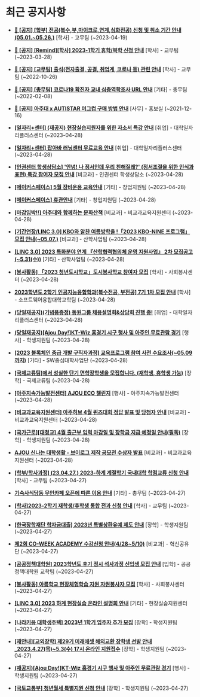 # 최근 공지사항

* **[📌 [공지] [학부] 전공(복수,부,마이크로,연계,심화전공) 신청 및 취소 기간 안내 (05.01.~05.26.)](http://ajou.ac.kr/kr/ajou/notice.do?mode=view&amp;articleNo=213679&amp;article.offset=0&amp;articleLimit=30)**
 [학사] - 교무팀 (~2023-04-19)

* **[📌 [공지] [Remind][학사] 2023-1학기 휴학/복학 신청 안내](http://ajou.ac.kr/kr/ajou/notice.do?mode=view&amp;articleNo=212711&amp;article.offset=0&amp;articleLimit=30)**
 [학사] - 교무팀 (~2023-03-28)

* **[📌 [공지] [교무팀] 출석(전자출결, 공결, 취업계, 코로나 등) 관련 안내](http://ajou.ac.kr/kr/ajou/notice.do?mode=view&amp;articleNo=205552&amp;article.offset=0&amp;articleLimit=30)**
 [학사] - 교무팀 (~2022-10-26)

* **[📌 [공지] [총무팀] 코로나19 확진자 교내 심층역학조사 URL 안내](http://ajou.ac.kr/kr/ajou/notice.do?mode=view&amp;articleNo=180493&amp;article.offset=0&amp;articleLimit=30)**
 [기타] - 총무팀 (~2022-02-08)

* **[📌 [공지] 아주대 x AUTISTAR 머그컵 구매 방법 안내](http://ajou.ac.kr/kr/ajou/notice.do?mode=view&amp;articleNo=147976&amp;article.offset=0&amp;articleLimit=30)**
 [사무] - 홍보실 (~2021-12-16)

* **[[일자리+센터] (재공지) 현장실습지원자를 위한 자소서 특강 안내](http://ajou.ac.kr/kr/ajou/notice.do?mode=view&amp;articleNo=214078&amp;article.offset=0&amp;articleLimit=30)**
 [취업] - 대학일자리플러스센터 (~2023-04-28)

* **[[일자리+센터] 잡아바 러닝센터 무료교육 안내](http://ajou.ac.kr/kr/ajou/notice.do?mode=view&amp;articleNo=214077&amp;article.offset=0&amp;articleLimit=30)**
 [취업] - 대학일자리플러스센터 (~2023-04-28)

* **[[인권센터 학생상담소] &#x27;안녕! 나 정서인데 우리 친해질래?&#x27; (정서조절을 위한 인식과 표현) 특강 참여자 모집 안내](http://ajou.ac.kr/kr/ajou/notice.do?mode=view&amp;articleNo=214075&amp;article.offset=0&amp;articleLimit=30)**
 [비교과] - 인권센터 학생상담소 (~2023-04-28)

* **[[메이커스페이스] 5월 장비운용 교육안내](http://ajou.ac.kr/kr/ajou/notice.do?mode=view&amp;articleNo=214074&amp;article.offset=0&amp;articleLimit=30)**
 [기타] - 창업지원팀 (~2023-04-28)

* **[[메이커스페이스] 휴관안내](http://ajou.ac.kr/kr/ajou/notice.do?mode=view&amp;articleNo=214073&amp;article.offset=0&amp;articleLimit=30)**
 [기타] - 창업지원팀 (~2023-04-28)

* **[[마감임박!!] 아주대와 함께하는 문화산책](http://ajou.ac.kr/kr/ajou/notice.do?mode=view&amp;articleNo=214070&amp;article.offset=0&amp;articleLimit=30)**
 [비교과] - 비교과교육지원센터 (~2023-04-28)

* **[[기간연장/LINC 3.0] KBO와 알찬 여름방학을 !「2023 KBO-NINE 프로그램」모집 안내(~05.07.)](http://ajou.ac.kr/kr/ajou/notice.do?mode=view&amp;articleNo=214065&amp;article.offset=0&amp;articleLimit=30)**
 [비교과] - 산학사업팀 (~2023-04-28)

* **[[LINC 3.0] 2023 특화분야 연계 『산학협력협의체 운영 지원사업』 2차 모집공고(~5.31(수))](http://ajou.ac.kr/kr/ajou/notice.do?mode=view&amp;articleNo=214062&amp;article.offset=0&amp;articleLimit=30)**
 [기타] - 산학사업팀 (~2023-04-28)

* **[[봉사활동] 「2023 청년도시학교」도시봉사학교 참여자 모집](http://ajou.ac.kr/kr/ajou/notice.do?mode=view&amp;articleNo=214058&amp;article.offset=0&amp;articleLimit=30)**
 [학사] - 사회봉사센터 (~2023-04-28)

* **[2023학년도 2학기 인공지능융합학과[복수전공, 부전공] 7기 1차 모집 안내](http://ajou.ac.kr/kr/ajou/notice.do?mode=view&amp;articleNo=214048&amp;article.offset=0&amp;articleLimit=30)**
 [학사] - 소프트웨어융합대학교학팀 (~2023-04-28)

* **[(당일재공지)(기념품증정) 동원그룹 채용설명회&amp;상담회 진행 중!](http://ajou.ac.kr/kr/ajou/notice.do?mode=view&amp;articleNo=214042&amp;article.offset=0&amp;articleLimit=30)**
 [취업] - 대학일자리플러스센터 (~2023-04-28)

* **[(당일재공지)[Ajou Day!]KT-Wiz 홈경기 시구 행사 및 아주인 무료관람 경기](http://ajou.ac.kr/kr/ajou/notice.do?mode=view&amp;articleNo=214041&amp;article.offset=0&amp;articleLimit=30)**
 [행사] - 학생지원팀 (~2023-04-28)

* **[[2023 블록체인 중급 개발 구직자과정] 교육프로그램 참여 사전 수요조사(~05.09까지)](http://ajou.ac.kr/kr/ajou/notice.do?mode=view&amp;articleNo=214037&amp;article.offset=0&amp;articleLimit=30)**
 [기타] - SW중심대학사업단 (~2023-04-28)

* **[[국제교류팀]에서 성실한 단기 면학장학생을 모집합니다. (재학생, 휴학생 가능)](http://ajou.ac.kr/kr/ajou/notice.do?mode=view&amp;articleNo=214035&amp;article.offset=0&amp;articleLimit=30)**
 [장학] - 국제교류팀 (~2023-04-28)

* **[[아주지속가능발전센터] AJOU ECO 챌린지](http://ajou.ac.kr/kr/ajou/notice.do?mode=view&amp;articleNo=214034&amp;article.offset=0&amp;articleLimit=30)**
 [행사] - 아주지속가능발전센터 (~2023-04-28)

* **[[비교과교육지원센터] 아주허브 4월 퀴즈대회 정답 발표 및 당첨자 안내](http://ajou.ac.kr/kr/ajou/notice.do?mode=view&amp;articleNo=214026&amp;article.offset=0&amp;articleLimit=30)**
 [비교과] - 비교과교육지원센터 (~2023-04-28)

* **[[국가근로][대청교] 4월 출근부 입력 마감일 및 장학금 지급 예정일 안내(필독)](http://ajou.ac.kr/kr/ajou/notice.do?mode=view&amp;articleNo=214024&amp;article.offset=0&amp;articleLimit=30)**
 [장학] - 학생지원팀 (~2023-04-28)

* **[AJOU 신나는 대학생활 - 브이로그 제작 공모전 수상자 발표](http://ajou.ac.kr/kr/ajou/notice.do?mode=view&amp;articleNo=214021&amp;article.offset=0&amp;articleLimit=30)**
 [비교과] - 비교과교육지원센터 (~2023-04-28)

* **[[학부/학사과정] (23.04.27.) 2023-하계 계절학기 국내대학 학점교류 신청 안내](http://ajou.ac.kr/kr/ajou/notice.do?mode=view&amp;articleNo=214020&amp;article.offset=0&amp;articleLimit=30)**
 [학사] - 교무팀 (~2023-04-27)

* **[기숙사식당동 무인카페 오픈에 따른 이용 안내](http://ajou.ac.kr/kr/ajou/notice.do?mode=view&amp;articleNo=214016&amp;article.offset=0&amp;articleLimit=30)**
 [기타] - 총무팀 (~2023-04-27)

* **[[학사]2023-2학기 재학생/휴학생 통합 전과 신청 안내](http://ajou.ac.kr/kr/ajou/notice.do?mode=view&amp;articleNo=214014&amp;article.offset=0&amp;articleLimit=30)**
 [학사] - 교무팀 (~2023-04-27)

* **[[한국장학재단 학자금대출] 2023년 특별상환유예 제도 안내](http://ajou.ac.kr/kr/ajou/notice.do?mode=view&amp;articleNo=214013&amp;article.offset=0&amp;articleLimit=30)**
 [장학] - 학생지원팀 (~2023-04-27)

* **[제2회 CO-WEEK ACADEMY 수강신청 안내(4/28~5/10)](http://ajou.ac.kr/kr/ajou/notice.do?mode=view&amp;articleNo=214008&amp;article.offset=0&amp;articleLimit=30)**
 [비교과] - 혁신공유단 (~2023-04-27)

* **[[공공정책대학원] 2023학년도 후기 정시 석사과정 신입생 모집 안내](http://ajou.ac.kr/kr/ajou/notice.do?mode=view&amp;articleNo=214007&amp;article.offset=0&amp;articleLimit=30)**
 [입학] - 공공정책대학원 교학팀 (~2023-04-27)

* **[[봉사활동] 아름학교 현장체험학습 지원 자원봉사자 모집](http://ajou.ac.kr/kr/ajou/notice.do?mode=view&amp;articleNo=214004&amp;article.offset=0&amp;articleLimit=30)**
 [학사] - 사회봉사센터 (~2023-04-27)

* **[[LINC 3.0] 2023 하계 현장실습 온라인 설명회 안내](http://ajou.ac.kr/kr/ajou/notice.do?mode=view&amp;articleNo=214000&amp;article.offset=0&amp;articleLimit=30)**
 [기타] - 현장실습지원센터 (~2023-04-27)

* **[[나라키움 대학생주택] 2023년 1학기 입주자 추가 모집](http://ajou.ac.kr/kr/ajou/notice.do?mode=view&amp;articleNo=213991&amp;article.offset=0&amp;articleLimit=30)**
 [장학] - 학생지원팀 (~2023-04-27)

* **[[재안내][교외장학] 제29기 미래에셋 해외교환 장학생 선발 안내 _2023.4.27(목)~5.3(수) 17시 온라인 지원접수](http://ajou.ac.kr/kr/ajou/notice.do?mode=view&amp;articleNo=213988&amp;article.offset=0&amp;articleLimit=30)**
 [장학] - 학생지원팀 (~2023-04-27)

* **[(재공지)[Ajou Day!]KT-Wiz 홈경기 시구 행사 및 아주인 무료관람 경기](http://ajou.ac.kr/kr/ajou/notice.do?mode=view&amp;articleNo=213987&amp;article.offset=0&amp;articleLimit=30)**
 [행사] - 학생지원팀 (~2023-04-27)

* **[[국토교통부] 청년월세 특별지원 신청 안내](http://ajou.ac.kr/kr/ajou/notice.do?mode=view&amp;articleNo=213986&amp;article.offset=0&amp;articleLimit=30)**
 [장학] - 학생지원팀 (~2023-04-27)
